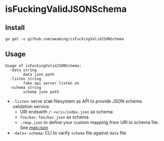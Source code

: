 # isFuckingValidJSONSchema
## Install

```
go get -u github.com/weaming/isFuckingValidJSONSchema
```

## Usage

```
Usage of isFuckingValidJSONSchema:
  -data string
    	data json path
  -listen string
    	fake api server listen on
  -schema string
    	schema json path
```

* `-listen`: serve `$CWD` filesystem as API to provide JSON schema validation service.
  * URI endswith `/`: `<uri>/index.json` as schema
  * `foo/bar`: `foo/bar.json` as schema
  * `./map.json` to define your custom mapping from URI to schema file. See [map.json](./map.json)
* `-data`+`-schema`: CLI to varify `schema` file against `data` file
